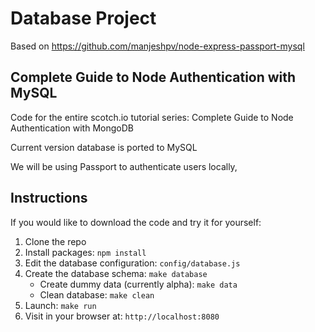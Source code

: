 # Database Project

Based on https://github.com/manjeshpv/node-express-passport-mysql

## Complete Guide to Node Authentication with MySQL

Code for the entire scotch.io tutorial series: Complete Guide to Node Authentication with MongoDB

Current version database is ported to MySQL

We will be using Passport to authenticate users locally,

## Instructions

If you would like to download the code and try it for yourself:

1. Clone the repo
2. Install packages: `npm install`
3. Edit the database configuration: `config/database.js`
4. Create the database schema: `make database`
	- Create dummy data (currently alpha): `make data`
	- Clean database: `make clean`
5. Launch: `make run`
6. Visit in your browser at: `http://localhost:8080`